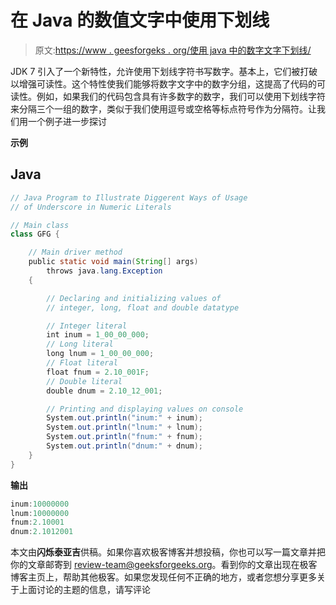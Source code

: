 # 在 Java 的数值文字中使用下划线

> 原文:[https://www . geesforgeks . org/使用 java 中的数字文字下划线/](https://www.geeksforgeeks.org/using-underscore-in-numeric-literals-in-java/)

JDK 7 引入了一个新特性，允许使用下划线字符书写数字。基本上，它们被打破以增强可读性。这个特性使我们能够将数字文字中的数字分组，这提高了代码的可读性。例如，如果我们的代码包含具有许多数字的数字，我们可以使用下划线字符来分隔三个一组的数字，类似于我们使用逗号或空格等标点符号作为分隔符。让我们用一个例子进一步探讨

**示例**

## Java

```java
// Java Program to Illustrate Diggerent Ways of Usage
// of Underscore in Numeric Literals

// Main class
class GFG {

    // Main driver method
    public static void main(String[] args)
        throws java.lang.Exception
    {

        // Declaring and initializing values of
        // integer, long, float and double datatype

        // Integer literal
        int inum = 1_00_00_000;
        // Long literal
        long lnum = 1_00_00_000;
        // Float literal
        float fnum = 2.10_001F;
        // Double literal
        double dnum = 2.10_12_001;

        // Printing and displaying values on console
        System.out.println("inum:" + inum);
        System.out.println("lnum:" + lnum);
        System.out.println("fnum:" + fnum);
        System.out.println("dnum:" + dnum);
    }
}
```

**输出**

```java
inum:10000000
lnum:10000000
fnum:2.10001
dnum:2.1012001
```

本文由**闪烁泰亚吉**供稿。如果你喜欢极客博客并想投稿，你也可以写一篇文章并把你的文章邮寄到 review-team@geeksforgeeks.org。看到你的文章出现在极客博客主页上，帮助其他极客。如果您发现任何不正确的地方，或者您想分享更多关于上面讨论的主题的信息，请写评论